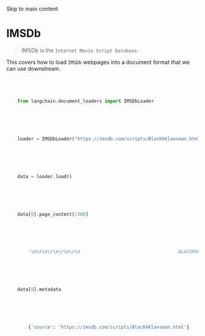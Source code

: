 

Skip to main content

# IMSDb

> IMSDb is the `Internet Movie Script Database`.

This covers how to load `IMSDb` webpages into a document format that we can use downstream.

```python




    from langchain.document_loaders import IMSDbLoader



```


```python




    loader = IMSDbLoader("https://imsdb.com/scripts/BlacKkKlansman.html")



```


```python




    data = loader.load()



```


```python




    data[0].page_content[:500]



```


```python




        '\n\r\n\r\n\r\n\r\n                                    BLACKKKLANSMAN\r\n                         \r\n                         \r\n                         \r\n                         \r\n                                      Written by\r\n\r\n                          Charlie Wachtel & David Rabinowitz\r\n\r\n                                         and\r\n\r\n                              Kevin Willmott & Spike Lee\r\n\r\n\r\n\r\n\r\n\r\n\r\n\r\n\r\n                         FADE IN:\r\n                         \r\n          SCENE FROM "GONE WITH'



```


```python




    data[0].metadata



```


```python




        {'source': 'https://imsdb.com/scripts/BlacKkKlansman.html'}



```
